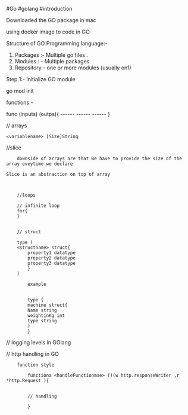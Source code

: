 #Go #golang #introduction

Downloaded the GO package in mac

using docker image to code in GO

Structure of GO Programming language:-

1. Packages :- Multiple go files .
2. Modules : - Multiple packages
3. Repository - one or more modules (usually on1)

Step 1:- Initialize GO module

go mod init <path>
	
functions:-
	
func <funcname> (inputs) (outps){
	------
	------
	------
	}
	
	
	
// arrays
	
	<variablename> [Size]String

		
//slice
		
		downside of arrays are that we have to provide the size of the array eveytime we declare
		
	Slice is an abstraction on top of array
		
	
		
		//loops
		
		// infinite loop
		for{
		}
		
		
		// struct
		
		type (
		<structname> struct{
			property1 datatype
			property2 datatype
			property3 datatype
			}
		)
			
			example
			
			
			type {
			machine struct{
			Name string
			weightinKg int
			type string			
			}
			}
			
			
		
// logging levels in GOlang
			

			
			
			
// http handling in GO
			
		function style 
			
			functiona <handleFunctionmae> ()(w http.responseWriter ,r *http.Request ){
			
			
			// handling 
			
			}
			
			
			